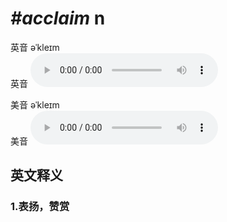 # ***\#acclaim*** n
英音 əˈkleɪm  
英音
<audio src="./media/acclaim1_AAC.aac" controls="controls"></audio>

美音 əˈkleɪm  
美音
<audio src="./media/acclaim2_AAC.aac" controls="controls"></audio>



  

英文释义
---
### 1.**表扬，赞赏**  


